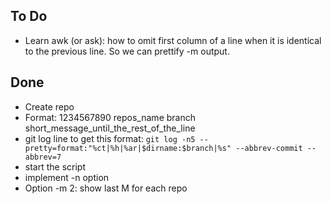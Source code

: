 ## To Do

- Learn awk (or ask): how to omit first column of a line when it is identical to the previous line. So we can prettify -m output.

## Done

- Create repo
- Format: 1234567890 repos_name branch short_message_until_the_rest_of_the_line
- git log line to get this format: `git log -n5 --pretty=format:"%ct|%h|%ar|$dirname:$branch|%s" --abbrev-commit --abbrev=7`
- start the script
- implement -n <N> option
- Option -m 2: show last M for each repo

